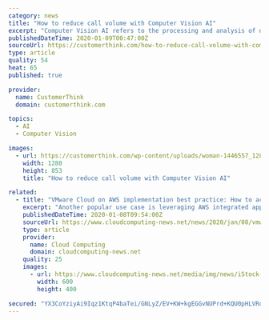 ```yaml
---
category: news
title: "How to reduce call volume with Computer Vision AI"
excerpt: "Computer Vision AI refers to the processing and analysis of digital images and videos to automatically understand their meaning and context. It recognizes faces and expressions, helps self-driving cars read traffic signs and avoid pedestrians, and allows factory robots to monitor problems on production lines. It’s important to note that there ..."
publishedDateTime: 2020-01-09T00:47:00Z
sourceUrl: https://customerthink.com/how-to-reduce-call-volume-with-computer-vision-ai/
type: article
quality: 54
heat: 65
published: true

provider:
  name: CustomerThink
  domain: customerthink.com

topics:
  - AI
  - Computer Vision

images:
  - url: https://customerthink.com/wp-content/uploads/woman-1446557_1280-pixabay-social-technology-1.jpg
    width: 1280
    height: 853
    title: "How to reduce call volume with Computer Vision AI"

related:
  - title: "VMware Cloud on AWS implementation best practice: How to accelerate benefits with upfront planning"
    excerpt: "Another popular use case is leveraging AWS integrated apps to perform early predictive analytics, access artificial intelligence (AI), and utilise machine learning capabilities to develop unstructured and semi-structured data to yield actionable market and ..."
    publishedDateTime: 2020-01-08T09:54:00Z
    sourceUrl: https://www.cloudcomputing-news.net/news/2020/jan/08/vmware-cloud-aws-implementation-best-practice-how-accelerate-benefits-upfront-planning/
    type: article
    provider:
      name: Cloud Computing
      domain: cloudcomputing-news.net
    quality: 25
    images:
      - url: https://www.cloudcomputing-news.net/media/img/news/iStock-474325206_wnubeKu.jpg.600x600_q96.png
        width: 600
        height: 400

secured: "YX3CoYziyAi9Iqz1KtqP4baTei/GNLyZ/EV+KW+kgEGGvNUPrd+KQU0pHLVRq+FhKs6L4WosSXJuRJwnqA2zND7PdcnRefPoCLYqd7ddi+qFeVbsp9Ip0zs3Idp+afexl1u99vfLMEChNLcQvc/sOQmJvTZjb6xBQA21Ks2X5OaW6WVQwY7NldBLa9gYvHYarYpYInlE+pOcVbY5FNBX3e71tCjUPlBUY7UCLtBmkFmCVEzIb9wwNAkn8BxN+/B9qIUVgwA2CaVVm2sgk2ru8g==;GobJLJPbw0ja5Tvvd++7qw=="
---
```


